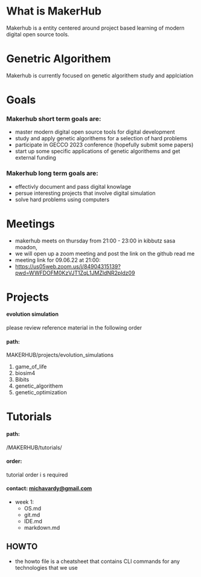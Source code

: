 # What is MakerHub
Makerhub is a entity centered around project based learning of modern digital open source tools.
# Genetric Algorithem
Makerhub is currently focused on genetic algorithem study and applciation
# Goals
### Makerhub short term goals are:
- master modern digital open source tools for digital development
- study and apply genetic algorithems for a selection of hard problems
- participate in GECCO 2023 conference (hopefully submit some papers)
- start up some specific applications of genetic algorithems and get external funding
### Makerhub long term goals are:
- effectivly document and pass digital knowlage 
- persue interesting projects that involve digital simulation
- solve hard problems using computers
# Meetings
- makerhub meets on thursday from 21:00 - 23:00 in kibbutz sasa moadon, 
- we will open up a zoom meeting and post the link on the github read me
- meeting link for 09.06.22 at 21:00: 
- https://us05web.zoom.us/j/84904315139?pwd=WWFDOFM0KzVJT1ZqL1JMZldNR2pldz09
# Projects
#### evolution simulation
please review reference material in the following order
#### path: 
MAKERHUB/projects/evolution_simulations
1. game_of_life
2. biosim4
3. Bibits
4. genetic_algorithem
5. genetic_optimization
# Tutorials
#### path: 
/MAKERHUB/tutorials/
#### order: 
tutorial order i
s required 
#### contact: michavardy@gmail.com 
- week 1:
  - OS.md
  - git.md
  - IDE.md
  - markdown.md
## HOWTO
- the howto file is a cheatsheet that contains CLI commands for any technologies that we use
